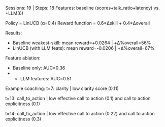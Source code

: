 Sessions: 19 | Steps: 18
Features: baseline (scores+talk_ratio+latency) vs. +LLM(6)

Policy = LinUCB (α=0.4)
Reward function = 0.6\*Δskill + 0.4\*Δoverall

Results:
- Baseline weakest-skill: mean reward=+0.0264 | +Δ%overall=56%
- LinUCB (with LLM feats): mean reward=-0.0206 | +Δ%overall=67%

Feature ablation:
- Baseline only: AUC=0.36
- + LLM features: AUC=0.51

Example coaching:
t=7: clarity | low clarity score (0.11)

t=13: call_to_action | low effective call to action (0.1) and call to action explicitness (0.1)

t=14: call_to_action | low effective call to action (0.22) and call to action explicitness (0.3)